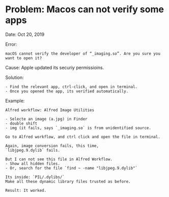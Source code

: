 # Problem: Macos can not verify some apps
Date: Oct 20, 2019

Error:
```
macOS cannot verify the developer of “_imaging.so”. Are you sure you want to open it?
```

Cause: Apple updated its securiy permissioins.

Solution:
```
- Find the relevant app, ctrl-click, and open in terminal.
- Once you opened the app, its verified automatically.
```

Example:
```
Alfred workflow: Alfred Image Utilities

- Selecte an image (a.jpg) in Finder
- double shift
- img (it fails, says `_imaging.so` is from unidentified source.

Go to Alfred workflow, and ctrl click and open the file in terminal.

Again, image conversion fails, this time,
`libjpeg.9.dylib` fails.

But I can not see this file in Alfred Workflow.
- Show all hidden files.
- Or, search for the file `find ~ -name "libjpeg.9.dylib"`

Its inside: `PIL/.dylibs/`
Make all these dynamic library files trusted as before.

Result: It worked.
```

